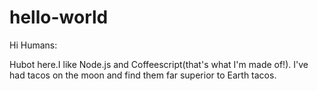 # hello-world
Hi Humans:

Hubot here.I like Node.js and Coffeescript(that's what I'm made of!).
I've had tacos on the moon and find them far superior to Earth tacos.

